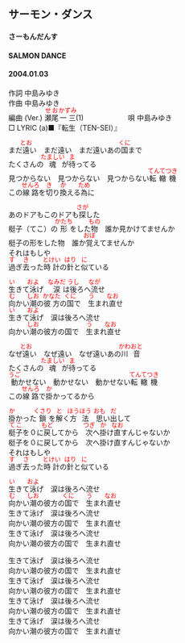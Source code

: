 <style type="text/css">
	ruby{
	    ruby-position: over;
	}
	ruby > rt{font-size: 12px;color:red;}
	p{font:16px;font-size: '楷体'}
</style>
## サーモン・ダンス
#### さーもんだんす
#### SALMON DANCE
#### 2004.01.03


作詞     中島みゆき　　　　　   
作曲      中島みゆき  　　　   
編曲 (Ver.) <ruby><rb>瀬尾</rb><rp>(</rp><rt>せお</rt><rp>)</rp></ruby><ruby><rb>一三</rb><rp>(</rp><rt>かずみ</rt><rp>)</rp></ruby>(1)　　　　　　
唄     中島みゆき     
□ LYRIC (a)■『転生（TEN-SEI）』    
   
まだ<ruby><rb>遠</rb><rp>(</rp><rt>とお</rt><rp>)</rp></ruby>い　まだ遠い　まだ遠いあの<ruby><rb>国</rb><rp>(</rp><rt>くに</rt><rp>)</rp></ruby>まで   
たくさんの<ruby><rb>魂</rb><rp>(</rp><rt>たましい</rt><rp>)</rp></ruby>が<ruby><rb>待</rb><rp>(</rp><rt>ま</rt><rp>)</rp></ruby>ってる   
見つからない　見つからない　見つからない<ruby><rb>転轍機</rb><rp>(</rp><rt>てんてつき</rt><rp>)</rp></ruby>   
この<ruby><rb>線路</rb><rp>(</rp><rt>せんろ</rt><rp>)</rp></ruby>を<ruby><rb>切</rb><rp>(</rp><rt>き</rt><rp>)</rp></ruby>り<ruby><rb>換</rb><rp>(</rp><rt>か</rt><rp>)</rp></ruby>える<ruby><rb>為</rb><rp>(</rp><rt>ため</rt><rp>)</rp></ruby>に   
   
あのドアもこのドアも<ruby><rb>探</rb><rp>(</rp><rt>さが</rt><rp>)</rp></ruby>した   
梃子（てこ）の<ruby><rb>形</rb><rp>(</rp><rt>かたち</rt><rp>)</rp></ruby>をした<ruby><rb>物</rb><rp>(</rp><rt>もの</rt><rp>)</rp></ruby>　誰か見かけてませんか   
梃子の形をした物　誰か<ruby><rb>覚</rb><rp>(</rp><rt>おぼ</rt><rp>)</rp></ruby>えてませんか   
それはもしや   
<ruby><rb>過</rb><rp>(</rp><rt>す</rt><rp>)</rp></ruby>ぎ<ruby><rb>去</rb><rp>(</rp><rt>き</rt><rp>)</rp></ruby>った<ruby><rb>時計</rb><rp>(</rp><rt>とけい</rt><rp>)</rp></ruby>の<ruby><rb>針</rb><rp>(</rp><rt>はり</rt><rp>)</rp></ruby>と<ruby><rb>似</rb><rp>(</rp><rt>に</rt><rp>)</rp></ruby>ている   
   
<ruby><rb>生</rb><rp>(</rp><rt>い</rt><rp>)</rp></ruby>きて<ruby><rb>泳</rb><rp>(</rp><rt>およ</rt><rp>)</rp></ruby>げ　<ruby><rb>涙</rb><rp>(</rp><rt>なみだ</rt><rp>)</rp></ruby>は<ruby><rb>後</rb><rp>(</rp><rt>うし</rt><rp>)</rp></ruby>ろへ<ruby><rb>流</rb><rp>(</rp><rt>なが</rt><rp>)</rp></ruby>せ   
<ruby><rb>向</rb><rp>(</rp><rt>む</rt><rp>)</rp></ruby>かい<ruby><rb>潮</rb><rp>(</rp><rt>しお</rt><rp>)</rp></ruby>の<ruby><rb>彼方</rb><rp>(</rp><rt>かなた</rt><rp>)</rp></ruby>の<ruby><rb>国</rb><rp>(</rp><rt>くに</rt><rp>)</rp></ruby>で　<ruby><rb>生</rb><rp>(</rp><rt>う</rt><rp>)</rp></ruby>まれ<ruby><rb>直</rb><rp>(</rp><rt>なお</rt><rp>)</rp></ruby>せ   
<ruby><rb>生</rb><rp>(</rp><rt>い</rt><rp>)</rp></ruby>きて<ruby><rb>泳</rb><rp>(</rp><rt>およ</rt><rp>)</rp></ruby>げ　涙は後ろへ流せ   
向かい<ruby><rb>潮</rb><rp>(</rp><rt>しお</rt><rp>)</rp></ruby>の彼方の国で　<ruby><rb>生</rb><rp>(</rp><rt>う</rt><rp>)</rp></ruby>まれ<ruby><rb>直</rb><rp>(</rp><rt>なお</rt><rp>)</rp></ruby>せ   
   
なぜ<ruby><rb>遠</rb><rp>(</rp><rt>とお</rt><rp>)</rp></ruby>い　なぜ遠い　なぜ遠いあの<ruby><rb>川音</rb><rp>(</rp><rt>かわおと</rt><rp>)</rp></ruby>   
たくさんの<ruby><rb>魂</rb><rp>(</rp><rt>たましい</rt><rp>)</rp></ruby>が<ruby><rb>待</rb><rp>(</rp><rt>ま</rt><rp>)</rp></ruby>ってる   
<ruby><rb>動</rb><rp>(</rp><rt>うご</rt><rp>)</rp></ruby>かせない　動かせない　動かせない<ruby><rb>転轍機</rb><rp>(</rp><rt>てんてつき</rt><rp>)</rp></ruby>   
この<ruby><rb>線路</rb><rp>(</rp><rt>せんろ</rt><rp>)</rp></ruby>で<ruby><rb>掛</rb><rp>(</rp><rt>か</rt><rp>)</rp></ruby>かってるから   
   
<ruby><rb>掛</rb><rp>(</rp><rt>か</rt><rp>)</rp></ruby>かった<ruby><rb>鎖</rb><rp>(</rp><rt>くさり</rt><rp>)</rp></ruby>を<ruby><rb>解</rb><rp>(</rp><rt>と</rt><rp>)</rp></ruby>く<ruby><rb>方法</rb><rp>(</rp><rt>ほうほう</rt><rp>)</rp></ruby>　<ruby><rb>思</rb><rp>(</rp><rt>おも</rt><rp>)</rp></ruby>い<ruby><rb>出</rb><rp>(</rp><rt>だ</rt><rp>)</rp></ruby>して   
<ruby><rb>梃子</rb><rp>(</rp><rt>てこ</rt><rp>)</rp></ruby>を０に<ruby><rb>戻</rb><rp>(</rp><rt>もど</rt><rp>)</rp></ruby>してから　<ruby><rb>次</rb><rp>(</rp><rt>つぎ</rt><rp>)</rp></ruby>へ<ruby><rb>掛</rb><rp>(</rp><rt>か</rt><rp>)</rp></ruby>け<ruby><rb>直</rb><rp>(</rp><rt>なお</rt><rp>)</rp></ruby>すんじゃないか   
梃子を０に戻してから　次へ掛け直すんじゃないか   
それはもしや   
<ruby><rb>過</rb><rp>(</rp><rt>す</rt><rp>)</rp></ruby>ぎ<ruby><rb>去</rb><rp>(</rp><rt>さ</rt><rp>)</rp></ruby>った<ruby><rb>時計</rb><rp>(</rp><rt>とけい</rt><rp>)</rp></ruby>の<ruby><rb>針</rb><rp>(</rp><rt>はり</rt><rp>)</rp></ruby>と<ruby><rb>似</rb><rp>(</rp><rt>に</rt><rp>)</rp></ruby>ている   
   
<ruby><rb>生</rb><rp>(</rp><rt>い</rt><rp>)</rp></ruby>きて<ruby><rb>泳</rb><rp>(</rp><rt>およ</rt><rp>)</rp></ruby>げ　涙は後ろへ流せ   
<ruby><rb>向</rb><rp>(</rp><rt>む</rt><rp>)</rp></ruby>かい<ruby><rb>潮</rb><rp>(</rp><rt>しお</rt><rp>)</rp></ruby>の彼方の<ruby><rb>国</rb><rp>(</rp><rt>くに</rt><rp>)</rp></ruby>で　<ruby><rb>生</rb><rp>(</rp><rt>う</rt><rp>)</rp></ruby>まれ<ruby><rb>直</rb><rp>(</rp><rt>なお</rt><rp>)</rp></ruby>せ   
生きて泳げ　涙は後ろへ流せ   
向かい潮の彼方の国で　生まれ直せ   
生きて泳げ　涙は後ろへ流せ   
向かい潮の彼方の国で　生まれ直せ   
   
生きて泳げ　涙は後ろへ流せ   
向かい潮の彼方の国で　生まれ直せ   
生きて泳げ　涙は後ろへ流せ   
向かい潮の彼方の国で　生まれ直せ   
生きて泳げ　涙は後ろへ流せ   
向かい潮の彼方の国で　生まれ直せ   
生きて泳げ　涙は後ろへ流せ   
向かい潮の彼方の国で　生まれ直せ   